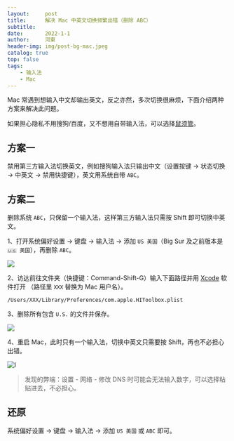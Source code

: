 ```yaml
---
layout:     post
title:      解决 Mac 中英文切换频繁出错（删除 ABC）
subtitle:   
date:       2022-1-1
author:     河東
header-img: img/post-bg-mac.jpeg
catalog: true
top: false
tags:
    - 输入法
    - Mac
---
```



Mac 常遇到想输入中文却输出英文，反之亦然，多次切换很麻烦，下面介绍两种方案来解决此问题。

如果担心隐私不用搜狗/百度，又不想用自带输入法，可以选择[鼠须管](https://ssnhd.com/2022/01/06/rime/)。

## 方案一

禁用第三方输入法切换英文，例如搜狗输入法只输出中文（设置按键 → 状态切换 → 中英文 → 禁用快捷键），英文用系统自带 `ABC`。

## 方案二

删除系统 `ABC`，只保留一个输入法，这样第三方输入法只需按 Shift 即可切换中英文。

1、打开系统偏好设置 → 键盘 → 输入法 → 添加 `US 美国`（Big Sur 及之前版本是 `🇺🇸 美国`），再删除 `ABC`。

![](https://i.imgur.com/qhpNu0q.png)

2、访达前往文件夹（快捷键：Command-Shift-G）输入下面路径并用 [Xcode](https://apps.apple.com/cn/app/xcode/id497799835?mt=12) 软件打开 
（路径里 `XXX` 替换为 Mac 用户名）。
```
/Users/XXX/Library/Preferences/com.apple.HIToolbox.plist
```

3、删除所有包含 `U.S.` 的文件并保存。

![](https://i.imgur.com/q9xTLLL.png)

4、重启 Mac，此时只有一个输入法，切换中英文只需要按 Shift，再也不必担心出错。

![I](https://i.imgur.com/zoyqOsr.png)
> 发现的弊端：设置 - 网络 - 修改 DNS 时可能会无法输入数字，可以选择粘贴进去，不必担心。

## 还原

系统偏好设置 → 键盘 → 输入法 → 添加 `US 美国` 或 `ABC` 即可。